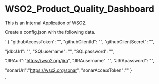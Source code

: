 # WSO2_Product_Quality_Dashboard
This is an Internal Application of WSO2.


Create a config.json with the following data.

`
{
  "githubAccessToken": "",
  "githubClientId": "",
  "githubClientSecret": "",

  "jdbcUrl": "",
  "SQLusername": "",
  "SQLpassword": "",

  "JIRAurl":"https://wso2.org/jira",
  "JIRAusername": "",
  "JIRApassword": "",

  "sonarUrl":"https://wso2.org/sonar",
  "sonarAccessToken":""
}

`